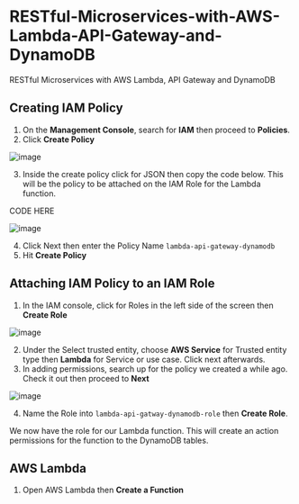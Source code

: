 # RESTful-Microservices-with-AWS-Lambda-API-Gateway-and-DynamoDB
RESTful Microservices with AWS Lambda, API Gateway and DynamoDB

## Creating IAM Policy
1.	On the **Management Console**, search for **IAM** then proceed to **Policies**.
2.	Click **Create Policy**

![image](https://github.com/didin012/RESTful-Microservices-with-AWS-Lambda-API-Gateway-and-DynamoDB/assets/104528282/0f556641-8558-4673-a766-0ae5d50e98a0)

3.	Inside the create policy click for JSON then copy the code below. This will be the policy to be attached on the IAM Role for the Lambda function.

CODE HERE

![image](https://github.com/didin012/RESTful-Microservices-with-AWS-Lambda-API-Gateway-and-DynamoDB/assets/104528282/95227bed-5580-4c0e-b326-c9238752f38a)

4.	Click Next then enter the Policy Name ```lambda-api-gateway-dynamodb```
5.	Hit **Create Policy**

## Attaching IAM Policy to an IAM Role
1.	In the IAM console, click for Roles in the left side of the screen then **Create Role**

![image](https://github.com/didin012/RESTful-Microservices-with-AWS-Lambda-API-Gateway-and-DynamoDB/assets/104528282/91d16ec5-e8f8-4234-a30d-15096939bb90)

2.	Under the Select trusted entity, choose **AWS Service** for Trusted entity type then **Lambda** for Service or use case. Click next afterwards.
3.	In adding permissions, search up for the policy we created a while ago. Check it out then proceed to **Next**

  ![image](https://github.com/didin012/RESTful-Microservices-with-AWS-Lambda-API-Gateway-and-DynamoDB/assets/104528282/d8bee63c-a9af-4189-9be6-816505cde9a7)

4.	Name the Role into ```lambda-api-gatway-dynamodb-role``` then **Create Role**.

We now have the role for our Lambda function. This will create an action permissions for the function to the DynamoDB tables.

## AWS Lambda
1.	Open AWS Lambda then **Create a Function**
